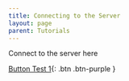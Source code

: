 ```yaml
---
title: Connecting to the Server
layout: page
parent: Tutorials
---
```


Connect to the server here

[Button Test 1](https://just-the-docs.com){: .btn .btn-purple }